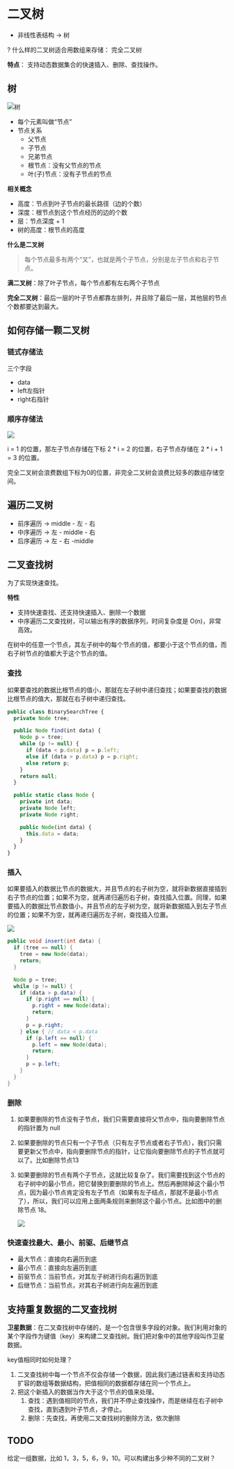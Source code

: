 # 二叉树

- 非线性表结构 -> 树

? 什么样的二叉树适合用数组来存储： 完全二叉树



**特点**： 支持动态数据集合的快速插入、删除、查找操作。







## 树

![树](https://static001.geekbang.org/resource/image/b7/29/b7043bf29a253bb36221eaec62b2e129.jpg?wh=1142*731)

- 每个元素叫做“节点”
- 节点关系
  - 父节点
  - 子节点
  - 兄弟节点
  - 根节点：没有父节点的节点
  - 叶(子)节点：没有子节点的节点



**相关概念**

- 高度：节点到叶子节点的最长路径（边的个数）
- 深度：根节点到这个节点经历的边的个数
- 层：节点深度 + 1
- 树的高度：根节点的高度



**什么是二叉树**

> 每个节点最多有两个“叉”，也就是两个子节点，分别是左子节点和右子节点。

**满二叉树**：除了叶子节点，每个节点都有左右两个子节点

**完全二叉树**：最后一层的叶子节点都靠左排列，并且除了最后一层，其他层的节点个数都要达到最大。



## 如何存储一颗二叉树

### 链式存储法

三个字段

- data
- left左指针
- right右指针



### 顺序存储法

![](https://static001.geekbang.org/resource/image/14/30/14eaa820cb89a17a7303e8847a412330.jpg?wh=1142*604)

i = 1 的位置，那左子节点存储在下标 2 * i = 2 的位置，右子节点存储在 2 * i + 1 = 3 的位置。



完全二叉树会浪费数组下标为0的位置，非完全二叉树会浪费比较多的数组存储空间。



## 遍历二叉树

- 前序遍历 -> middle - 左 - 右
- 中序遍历 -> 左 - middle - 右
- 后序遍历 ->  左 - 右 -middle



## 二叉查找树

为了实现快速查找。

**特性**

- 支持快速查找、还支持快速插入、删除一个数据
- 中序遍历二叉查找树，可以输出有序的数据序列，时间复杂度是 O(n)，非常高效。

在树中的任意一个节点，其左子树中的每个节点的值，都要小于这个节点的值，而右子树节点的值都大于这个节点的值。

### **查找**  

如果要查找的数据比根节点的值小，那就在左子树中递归查找；如果要查找的数据比根节点的值大，那就在右子树中递归查找。

```typescript
public class BinarySearchTree {
  private Node tree;

  public Node find(int data) {
    Node p = tree;
    while (p != null) {
      if (data < p.data) p = p.left;
      else if (data > p.data) p = p.right;
      else return p;
    }
    return null;
  }

  public static class Node {
    private int data;
    private Node left;
    private Node right;

    public Node(int data) {
      this.data = data;
    }
  }
}
```

### 插入

如果要插入的数据比节点的数据大，并且节点的右子树为空，就将新数据直接插到右子节点的位置；如果不为空，就再递归遍历右子树，查找插入位置。同理，如果要插入的数据比节点数值小，并且节点的左子树为空，就将新数据插入到左子节点的位置；如果不为空，就再递归遍历左子树，查找插入位置。

![](https://static001.geekbang.org/resource/image/da/c5/daa9fb557726ee6183c5b80222cfc5c5.jpg?wh=1142*602)

```java
public void insert(int data) {
  if (tree == null) {
    tree = new Node(data);
    return;
  }

  Node p = tree;
  while (p != null) {
    if (data > p.data) {
      if (p.right == null) {
        p.right = new Node(data);
        return;
      }
      p = p.right;
    } else { // data < p.data
      if (p.left == null) {
        p.left = new Node(data);
        return;
      }
      p = p.left;
    }
  }
}
```

### 删除

1. 如果要删除的节点没有子节点，我们只需要直接将父节点中，指向要删除节点的指针置为 null

2. 如果要删除的节点只有一个子节点（只有左子节点或者右子节点），我们只需要更新父节点中，指向要删除节点的指针，让它指向要删除节点的子节点就可以了。比如删除节点13

3. 如果要删除的节点有两个子节点，这就比较复杂了。我们需要找到这个节点的右子树中的最小节点，把它替换到要删除的节点上。然后再删除掉这个最小节点，因为最小节点肯定没有左子节点（如果有左子结点，那就不是最小节点了），所以，我们可以应用上面两条规则来删除这个最小节点。比如图中的删除节点 18。

   ![](https://static001.geekbang.org/resource/image/29/2c/299c615bc2e00dc32225f4d9e3490e2c.jpg?wh=1142*620)

### 快速查找最大、最小、前驱、后继节点

- 最大节点：直接向右遍历到底
- 最小节点：直接向左遍历到底
- 前驱节点：当前节点，对其左子树进行向右遍历到底
- 后继节点：当前节点，对其右子树进行向左遍历到底

## 支持重复数据的二叉查找树

**卫星数据**：在二叉查找树中存储的，是一个包含很多字段的对象。我们利用对象的某个字段作为键值（key）来构建二叉查找树。我们把对象中的其他字段叫作卫星数据。

key值相同时如何处理？

1. 二叉查找树中每一个节点不仅会存储一个数据，因此我们通过链表和支持动态扩容的数组等数据结构，把值相同的数据都存储在同一个节点上。
2. 把这个新插入的数据当作大于这个节点的值来处理。
   1. 查找：遇到值相同的节点，我们并不停止查找操作，而是继续在右子树中查找，直到遇到叶子节点，才停止。
   2. 删除：先查找，再使用二叉查找树的删除方法，依次删除

## TODO
给定一组数据，比如 1，3，5，6，9，10。可以构建出多少种不同的二叉树？
